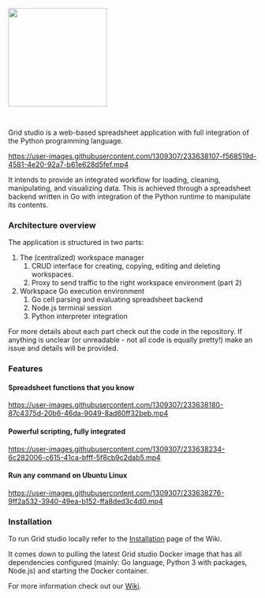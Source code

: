 <img src='http://gridstudio.io/image/logo-grid.svg' width='200px' style='margin-bottom: 30px;'>

Grid studio is a web-based spreadsheet application with full integration of the Python programming language.


https://user-images.githubusercontent.com/1309307/233638107-f568519d-4581-4e20-92a7-b61e628d5fef.mp4


It intends to provide an integrated workflow for loading, cleaning, manipulating, and visualizing data. This is achieved through a spreadsheet backend written in Go with integration of the Python runtime to manipulate its contents.

### Architecture overview
The application is structured in two parts:

1. The (centralized) workspace manager
    1. CRUD interface for creating, copying, editing and deleting workspaces.
    1. Proxy to send traffic to the right workspace environment (part 2)
1. Workspace Go execution environment
    1. Go cell parsing and evaluating spreadsheet backend
    1. Node.js terminal session
    1. Python interpreter integration

For more details about each part check out the code in the repository. If anything is unclear (or unreadable - not all code is equally pretty!) make an issue and details will be provided.

### Features

#### Spreadsheet functions that you know
https://user-images.githubusercontent.com/1309307/233638180-87c4375d-20b6-46da-9049-8ad60ff32beb.mp4

#### Powerful scripting, fully integrated
https://user-images.githubusercontent.com/1309307/233638234-6c282006-c615-41ca-bfff-5f8cb9c2dab5.mp4

#### Run any command on Ubuntu Linux
https://user-images.githubusercontent.com/1309307/233638276-9ff2a532-3940-49ea-b152-ffa8ded3c4d0.mp4

### Installation
To run Grid studio locally refer to the <a href="https://github.com/ricklamers/gridstudio/wiki/Installation">Installation</a> page of the Wiki.

It comes down to pulling the latest Grid studio Docker image that has all dependencies configured (mainly: Go language, Python 3 with packages, Node.js) and starting the Docker container.

For more information check out our <a href="https://github.com/ricklamers/gridstudio/wiki">Wiki</a>.

